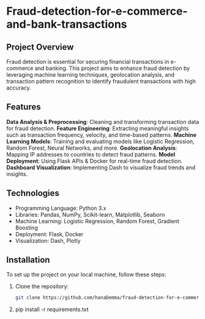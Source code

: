 # Fraud-detection-for-e-commerce-and-bank-transactions

## Project Overview

Fraud detection is essential for securing financial transactions in e-commerce and banking. This project aims to enhance fraud detection by leveraging machine learning techniques, geolocation analysis, and transaction pattern recognition to identify fraudulent transactions with high accuracy.

## Features

**Data Analysis & Preprocessing**: Cleaning and transforming transaction data for fraud detection.
**Feature Engineering**: Extracting meaningful insights such as transaction frequency, velocity, and time-based patterns.
**Machine Learning Models**: Training and evaluating models like Logistic Regression, Random Forest, Neural Networks, and more.
**Geolocation Analysis**: Mapping IP addresses to countries to detect fraud patterns.
**Model Deployment**: Using Flask APIs & Docker for real-time fraud detection.
**Dashboard Visualization**: Implementing Dash to visualize fraud trends and insights.


## Technologies

- Programming Language: Python 3.x
- Libraries: Pandas, NumPy, Scikit-learn, Matplotlib, Seaborn
- Machine Learning: Logistic Regression, Random Forest, Gradient Boosting
- Deployment: Flask, Docker
- Visualization: Dash, Plotly


## Installation

To set up the project on your local machine, follow these steps:


1. Clone the repository:
   ```bash
   git clone https://github.com/hanaDemma/fraud-detection-for-e-commerce-and-bank-transactions.git

2. pip install -r requirements.txt